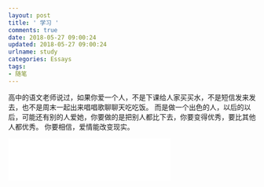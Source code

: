 ```yaml
---
layout: post
title: ' 学习 '
comments: true
date: 2018-05-27 09:00:24
updated: 2018-05-27 09:00:24
urlname: study
categories: Essays
tags:
- 随笔
---
```

高中的语文老师说过，如果你爱一个人，不是下课给人家买买水，不是短信发来发去，也不是周末一起出来唱唱歌聊聊天吃吃饭。 而是做一个出色的人，以后的以后，可能还有别的人爱她，你要做的是把别人都比下去，你要变得优秀，要比其他人都优秀。  你要相信，爱情能改变现实。
<iframe frameborder="no" border="0" marginwidth="0" marginheight="0" width=330 height=86 src="//music.163.com/outchain/player?type=2&id=507502138&auto=0&height=66"></iframe>